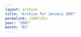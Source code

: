```yaml
---
layout: archive
title: "Archive for January 2007"
permalink: /2007/01/
year: "2007"
month: "01"
---
```

